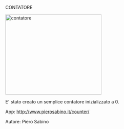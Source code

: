 CONTATORE

<img src="https://i.ibb.co/qNLkgjx/contatore.png" alt="contatore" height="250px" width="300px">

E' stato creato un semplice contatore inizializzato a 0.

App: http://www.pierosabino.it/counter/

Autore: Piero Sabino